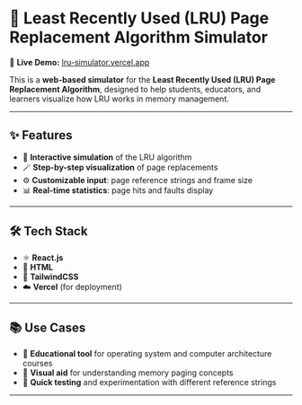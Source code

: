 # 🚀 Least Recently Used (LRU) Page Replacement Algorithm Simulator

🔗 **Live Demo:** [lru-simulator.vercel.app](https://lru-simulator.vercel.app)

This is a **web-based simulator** for the **Least Recently Used (LRU) Page Replacement Algorithm**, designed to help students, educators, and learners visualize how LRU works in memory management.

---

## ✨ Features

- 🔄 **Interactive simulation** of the LRU algorithm  
- 🪄 **Step-by-step visualization** of page replacements  
- ⚙️ **Customizable input**: page reference strings and frame size  
- 📊 **Real-time statistics**: page hits and faults display  

---

## 🛠 Tech Stack

- ⚛️ **React.js**
- 🧱 **HTML**
- 🎨 **TailwindCSS**
- ☁️ **Vercel** (for deployment)

---

## 📚 Use Cases

- 📘 **Educational tool** for operating system and computer architecture courses  
- 🧠 **Visual aid** for understanding memory paging concepts  
- 🧪 **Quick testing** and experimentation with different reference strings  

---

